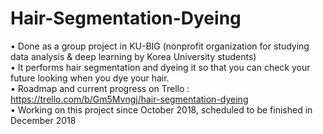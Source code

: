 # Hair-Segmentation-Dyeing

• Done as a group project in KU-BIG (nonprofit organization for studying data analysis & deep learning by Korea University students)<br/>
• It performs hair segmentation and dyeing it so that you can check your future looking when you dye your hair.<br/>
• Roadmap and current progress on Trello : https://trello.com/b/Gm5Mvngj/hair-segmentation-dyeing<br/>
• Working on this project since October 2018, scheduled to be finished in December 2018
